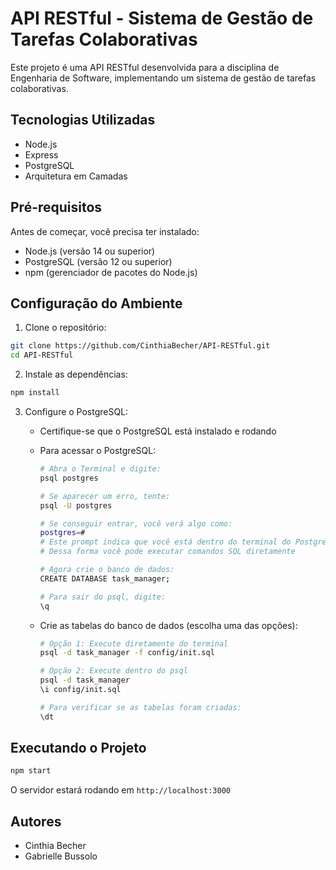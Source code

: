 # API RESTful - Sistema de Gestão de Tarefas Colaborativas

Este projeto é uma API RESTful desenvolvida para a disciplina de Engenharia de Software, implementando um sistema de gestão de tarefas colaborativas.

## Tecnologias Utilizadas

- Node.js
- Express
- PostgreSQL
- Arquitetura em Camadas

## Pré-requisitos

Antes de começar, você precisa ter instalado:
- Node.js (versão 14 ou superior)
- PostgreSQL (versão 12 ou superior)
- npm (gerenciador de pacotes do Node.js)

## Configuração do Ambiente

1. Clone o repositório:
```bash
git clone https://github.com/CinthiaBecher/API-RESTful.git
cd API-RESTful
```

2. Instale as dependências:
```bash
npm install
```

3. Configure o PostgreSQL:
   - Certifique-se que o PostgreSQL está instalado e rodando
   - Para acessar o PostgreSQL:
     ```bash
     # Abra o Terminal e digite:
     psql postgres
     
     # Se aparecer um erro, tente:
     psql -U postgres
     
     # Se conseguir entrar, você verá algo como:
     postgres=#
     # Este prompt indica que você está dentro do terminal do PostgreSQL
     # Dessa forma você pode executar comandos SQL diretamente
     
     # Agora crie o banco de dados:
     CREATE DATABASE task_manager;
     
     # Para sair do psql, digite:
     \q
     ```

   - Crie as tabelas do banco de dados (escolha uma das opções):
     ```bash
     # Opção 1: Execute diretamente do terminal
     psql -d task_manager -f config/init.sql
     
     # Opção 2: Execute dentro do psql
     psql -d task_manager
     \i config/init.sql
     
     # Para verificar se as tabelas foram criadas:
     \dt
     ```

## Executando o Projeto

```bash
npm start
```

O servidor estará rodando em `http://localhost:3000`

## Autores

- Cinthia Becher
- Gabrielle Bussolo
